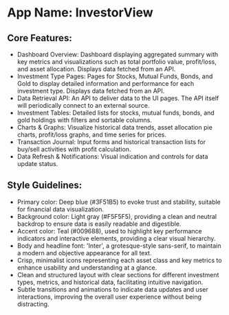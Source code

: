# **App Name**: InvestorView

## Core Features:

- Dashboard Overview: Dashboard displaying aggregated summary with key metrics and visualizations such as total portfolio value, profit/loss, and asset allocation. Displays data fetched from an API.
- Investment Type Pages: Pages for Stocks, Mutual Funds, Bonds, and Gold to display detailed information and performance for each investment type. Displays data fetched from an API.
- Data Retrieval API: An API to deliver data to the UI pages. The API itself will periodically connect to an external source.
- Investment Tables: Detailed lists for stocks, mutual funds, bonds, and gold holdings with filters and sortable columns.
- Charts & Graphs: Visualize historical data trends, asset allocation pie charts, profit/loss graphs, and time series for prices.
- Transaction Journal: Input forms and historical transaction lists for buy/sell activities with profit calculation.
- Data Refresh & Notifications: Visual indication and controls for data update status.

## Style Guidelines:

- Primary color: Deep blue (#3F51B5) to evoke trust and stability, suitable for financial data visualization.
- Background color: Light gray (#F5F5F5), providing a clean and neutral backdrop to ensure data is easily readable and digestible.
- Accent color: Teal (#009688), used to highlight key performance indicators and interactive elements, providing a clear visual hierarchy.
- Body and headline font: 'Inter', a grotesque-style sans-serif, to maintain a modern and objective appearance for all text.
- Crisp, minimalist icons representing each asset class and key metrics to enhance usability and understanding at a glance.
- Clean and structured layout with clear sections for different investment types, metrics, and historical data, facilitating intuitive navigation.
- Subtle transitions and animations to indicate data updates and user interactions, improving the overall user experience without being distracting.